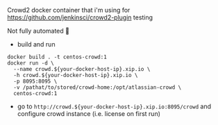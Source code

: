 Crowd2 docker container that i'm using for https://github.com/jenkinsci/crowd2-plugin testing

Not fully automated :atm:

- build and run 
```
docker build . -t centos-crowd:1
docker run -d \
  --name crowd.${your-docker-host-ip}.xip.io \
  -h crowd.${your-docker-host-ip}.xip.io \
  -p 8095:8095 \
  -v /pathat/to/stored/crowd-home:/opt/atlassian-crowd \
  centos-crowd:1
```
- go to `http://crowd.${your-docker-host-ip}.xip.io:8095/crowd` and configure crowd instance (i.e. license on first run)
